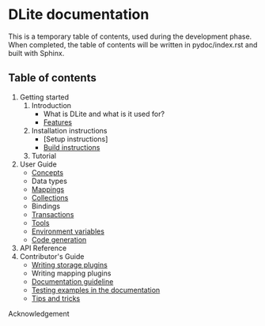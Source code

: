 DLite documentation
===================

This is a temporary table of contents, used during the development phase.
When completed, the table of contents will be written in pydoc/index.rst and built with Sphinx.

Table of contents
-----------------

1. Getting started
    1. Introduction
        * What is DLite and what is it used for?
        * [Features](features.md)
    2. Installation instructions
        * [Setup instructions]
        * [Build instructions](build_instructions.md)
    3. Tutorial
2. User Guide
    * [Concepts](concepts.md)
    * Data types
    * [Mappings](mappings.md)
    * [Collections](collections.md)
    * Bindings
    * [Transactions](transactions.md)
    * [Tools](tools.md)
    * [Environment variables](environment_variables.md)
    * [Code generation](code_generation.md)
3. API Reference
4. Contributor's Guide
    * [Writing storage plugins](storage_plugins.md)
    * Writing mapping plugins  
    * [Documentation guideline](documentation_contributors.md)
    * [Testing examples in the documentation](documentation_testing.md)
    * [Tips and tricks](tips_and_tricks.md)

Acknowledgement
